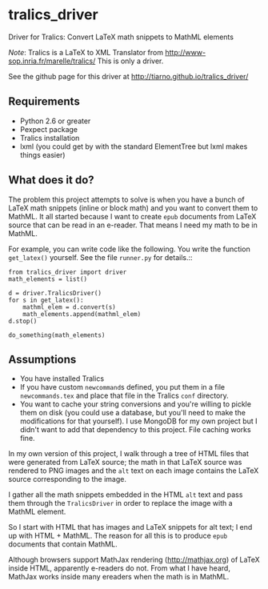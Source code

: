 tralics_driver
==============

Driver for Tralics: Convert LaTeX math snippets to MathML elements

*Note*: Tralics is a LaTeX to XML Translator from http://www-sop.inria.fr/marelle/tralics/
This is only a driver.

See the github page for this driver at http://tiarno.github.io/tralics_driver/

Requirements
-------------

  * Python 2.6 or greater
  * Pexpect package
  * Tralics installation
  * lxml (you could get by with the standard ElementTree but lxml makes things easier)


What does it do?
----------------

The problem this project attempts to solve is when you have a bunch of LaTeX math
snippets (inline or block math) and you want to convert them to MathML. It all started
because I want to create ``epub`` documents from LaTeX source that can be read in an e-reader.
That means I need my math to be in MathML.

For example, you can write code like the following.
You write the function ``get_latex()`` yourself. See the file ``runner.py`` for details.::

    from tralics_driver import driver
    math_elements = list()

    d = driver.TralicsDriver()
    for s in get_latex():
        mathml_elem = d.convert(s)
        math_elements.append(mathml_elem)
    d.stop()

    do_something(math_elements)

Assumptions
------------

  * You have installed Tralics
  * If you have custom ``newcommand``s defined, you put them in a file ``newcommands.tex`` and place that file in the Tralics ``conf`` directory.
  * You want to cache your string conversions and you're willing to pickle them on disk (you could use a database, but you'll need to make the modifications for that yourself). I use MongoDB for my own project but I didn't want to add that dependency to this project. File caching works fine.

In my own version of this project, I walk through a tree of HTML files that were generated from LaTeX source; the math in that LaTeX source was rendered to PNG images and the ``alt`` text on each image contains the LaTeX source corresponding to the image.

I gather all the math snippets embedded in the HTML ``alt`` text and pass them through the ``TralicsDriver`` in order to replace the image with a MathML element.

So I start with HTML that has images and LaTeX snippets for alt text; I end up with HTML + MathML. The reason for all this is to produce ``epub`` documents that contain MathML.

Although browsers support MathJax rendering (http://mathjax.org) of LaTeX inside HTML, apparently e-readers do not.
From what I have heard, MathJax works inside many ereaders when the math is in MathML.




